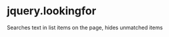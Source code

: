jquery.lookingfor
=================

Searches text in list items on the page, hides unmatched items

